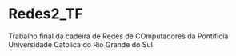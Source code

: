 # Redes2_TF
Trabalho final da cadeira de Redes de COmputadores da Pontificia Universidade Catolica do Rio Grande do Sul
